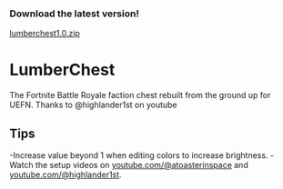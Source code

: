 ### Download the latest version!
[lumberchest1.0.zip](https://github.com/atoasterinspace/LumberChest/releases/tag/LumberChest)

# LumberChest
The Fortnite Battle Royale faction chest rebuilt from the ground up for UEFN. Thanks to @highlander1st on youtube

## Tips
-Increase value beyond 1 when editing colors to increase brightness.
-Watch the setup videos on [youtube.com/@atoasterinspace](https://youtube.com/@atoasterinspace) and [youtube.com/@highlander1st](https://youtube.com/@highlander1st).
